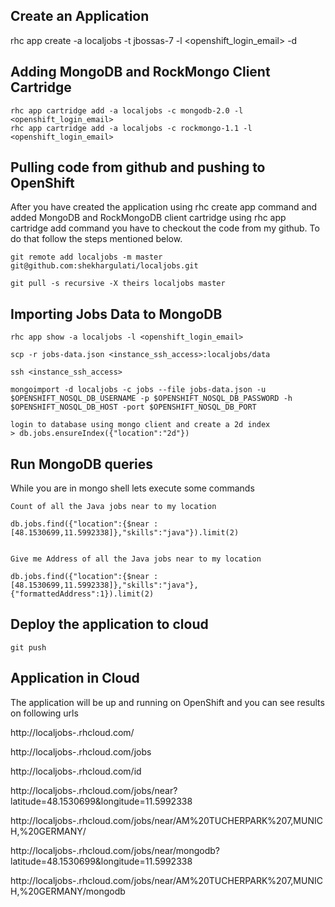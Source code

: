## Create an Application 

rhc app create -a localjobs -t jbossas-7 -l <openshift_login_email> -d

## Adding MongoDB and RockMongo Client Cartridge

```
rhc app cartridge add -a localjobs -c mongodb-2.0 -l <openshift_login_email>
rhc app cartridge add -a localjobs -c rockmongo-1.1 -l <openshift_login_email>
```

## Pulling code from github and pushing to OpenShift

After you have created the application using rhc create app command and added MongoDB and RockMongoDB client cartridge using rhc app cartridge add command you have to checkout the code from my github. To do that follow the steps mentioned below.

```
git remote add localjobs -m master git@github.com:shekhargulati/localjobs.git
 
git pull -s recursive -X theirs localjobs master

```
## Importing Jobs Data to MongoDB

```
rhc app show -a localjobs -l <openshift_login_email>

scp -r jobs-data.json <instance_ssh_access>:localjobs/data

ssh <instance_ssh_access>

mongoimport -d localjobs -c jobs --file jobs-data.json -u $OPENSHIFT_NOSQL_DB_USERNAME -p $OPENSHIFT_NOSQL_DB_PASSWORD -h $OPENSHIFT_NOSQL_DB_HOST -port $OPENSHIFT_NOSQL_DB_PORT

login to database using mongo client and create a 2d index
> db.jobs.ensureIndex({"location":"2d"})

```

## Run MongoDB queries

While you are in mongo shell lets execute some commands

```
Count of all the Java jobs near to my location

db.jobs.find({"location":{$near : [48.1530699,11.5992338]},"skills":"java"}).limit(2)


Give me Address of all the Java jobs near to my location

db.jobs.find({"location":{$near : [48.1530699,11.5992338]},"skills":"java"},{"formattedAddress":1}).limit(2)
```

## Deploy the application to cloud

```
git push
```

## Application in Cloud

The application will be up and running on OpenShift and you can see results on following urls

http://localjobs-<domain-name>.rhcloud.com/

http://localjobs-<domain-name>.rhcloud.com/jobs

http://localjobs-<domain-name>.rhcloud.com/id

http://localjobs-<domain-name>.rhcloud.com/jobs/near?latitude=48.1530699&longitude=11.5992338

http://localjobs-<domain-name>.rhcloud.com/jobs/near/AM%20TUCHERPARK%207,MUNICH,%20GERMANY/

http://localjobs-<domain-name>.rhcloud.com/jobs/near/mongodb?latitude=48.1530699&longitude=11.5992338

http://localjobs-<domain-name>.rhcloud.com/jobs/near/AM%20TUCHERPARK%207,MUNICH,%20GERMANY/mongodb